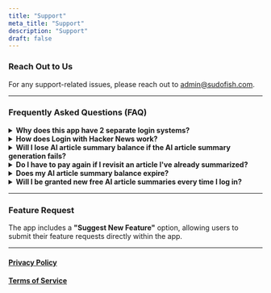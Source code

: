 ```yaml
---
title: "Support"
meta_title: "Support"
description: "Support"
draft: false
---
```


### Reach Out to Us
For any support-related issues, please reach out to [admin@sudofish.com](mailto:admin@sudofish.com).

---

### Frequently Asked Questions (FAQ)

<details>
  <summary><strong>Why does this app have 2 separate login systems?</strong></summary>
  <p>Our app provides two login methods to support different user preferences...</p>
</details>

<details>
  <summary><strong>How does Login with Hacker News work?</strong></summary>
  <p>1. Click the login button.<br>2. Enter your Hacker News credentials.<br>3. Approve the login...</p>
</details>

<details>
  <summary><strong>Will I lose AI article summary balance if the AI article summary generation fails?</strong></summary>
  <p>No, your balance is not used if the AI article summary generation fails.</p>
</details>

<details>
  <summary><strong>Do I have to pay again if I revisit an article I've already summarized?</strong></summary>
  <p>No, your balance is only deducted the first time you view a summary.</p>
</details>

<details>
  <summary><strong>Does my AI article summary balance expire?</strong></summary>
  <p>No, your balance does not expire.</p>
</details>

<details>
  <summary><strong>Will I be granted new free AI article summaries every time I log in?</strong></summary>
  <p>No, you will be granted free AI article summaries only once upon login. Subsequent logins will not grant new free summaries, but your previous balance will remain.</p>
</details>

---

### Feature Request  
The app includes a **"Suggest New Feature"** option, allowing users to submit their feature requests directly within the app.

---

#### [Privacy Policy](https://sudofish.com/leveluphn/privacy-policy)

#### [Terms of Service](https://sudofish.com/leveluphn/tos)
